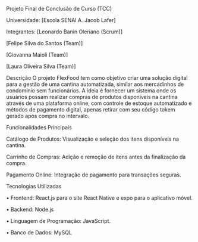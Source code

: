 Projeto Final de Conclusão de Curso (TCC)

Universidade: [Escola SENAI A. Jacob Lafer]

Integrantes:
[Leonardo Banin Oleriano (Scrum)]

[Felipe Silva do Santos (Team)]

[Giovanna Maioli (Team)]

[Laura Oliveira Silva  (Team)]

Descrição
O projeto FlexFood tem como objetivo criar uma solução digital para a gestão de uma cantina automatizada, similar aos mercadinhos de condomínio sem funcionários. A ideia é fornecer um sistema onde os usuários possam realizar compras de produtos disponíveis na cantina através de uma plataforma online, com controle de estoque automatizado e métodos de pagamento digital,  apenas retirar com seu código tokem  gerado após compra no intervalo.

Funcionalidades Principais

Catálogo de Produtos: Visualização e seleção dos itens disponíveis na cantina.

Carrinho de Compras: Adição e remoção de itens antes da finalização da compra.

Pagamento Online: Integração  de pagamento para transações seguras.

Tecnologias Utilizadas

• Frontend: React.js para o site React Native e expo para o aplicativo móvel.

• Backend: Node.js

• Linguagem de Programação: JavaScript.

• Banco de Dados: MySQL



